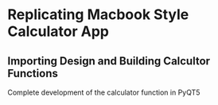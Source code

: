 # Replicating Macbook Style Calculator App
## Importing Design  and Building Calcultor Functions

Complete development of the calculator function in PyQT5
